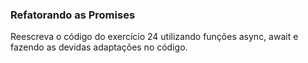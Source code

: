 ### Refatorando as Promises

Reescreva o código do exercício 24 utilizando funções async, await e fazendo as devidas adaptações no código.